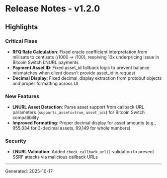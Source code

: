 # Release Notes - v1.2.0

## Highlights

### Critical Fixes
- **RFQ Rate Calculation**: Fixed oracle coefficient interpretation from millisats to centisats (/1000 → /100), resolving 10x underpricing issue in Bitcoin Switch LNURL payments
- **Payment Asset ID**: Fixed asset_id fallback logic to prevent balance mismatches when client doesn't provide asset_id in request
- **Decimal Display**: Fixed decimal_display extraction from protobuf objects and proper formatting across UI

### New Features
- **LNURL Asset Detection**: Parse asset support from callback URL parameters (`supports_assets=true`, `asset_ids`) for Bitcoin Switch compatibility
- **Improved Formatting**: Proper decimal display for asset amounts (e.g., 955.034 for 3-decimal assets, 99,149 for whole numbers)

### Security
- **LNURL Validation**: Added `check_callback_url()` validation to prevent SSRF attacks via malicious callback URLs

---

Generated: 2025-10-17

